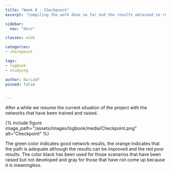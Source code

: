 ```yaml
---
title: "Week 0 - Checkpoint"
excerpt: "Compiling the work done so far and the results obtained to resume the project and establish a new starting point."

sidebar:
  nav: "docs"

classes: wide

categories:
- checkpoint

tags:
- logbook
- studying

author: NuriaOF
pinned: false


---
```



After a while we resume the current situation of the project with the networks that have been trained and raised. 

{% include figure image_path="/assets/images/logbook/media/Checkpoint.png" alt="Checkpoint" %}

The green color indicates good network results, the orange indicates that the path is adequate although the results can be improved and the red poor results. The color black has been used for those scenarios that have been raised but not developed and gray for those that have not come up because it is meaningless.










